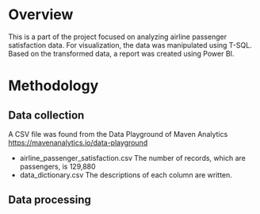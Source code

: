 # Overview
This is a part of the project focused on analyzing airline passenger satisfaction data. For visualization, the data was manipulated using T-SQL.
Based on the transformed data, a report was created using Power BI.

# Methodology
## Data collection
A CSV file was found from the Data Playground of Maven Analytics
https://mavenanalytics.io/data-playground
- airline_passenger_satisfaction.csv
  The number of records, which are passengers, is 129,880
- data_dictionary.csv
  The descriptions of each column are written.
  
## Data processing
